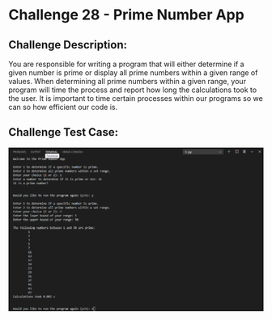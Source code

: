 # Challenge 28 - Prime Number App


## Challenge Description:

You are responsible for writing a program that will either determine if a given number is prime or
display all prime numbers within a given range of values. When determining all prime numbers
within a given range, your program will time the process and report how long the calculations
took to the user. It is important to time certain processes within our programs so we can so how
efficient our code is.

## Challenge Test Case:

<p align = center>
  <img src="https://github.com/aajinkya1203/The-Art-Of-Doing/blob/branch-28/%2328.PNG">
</p>
